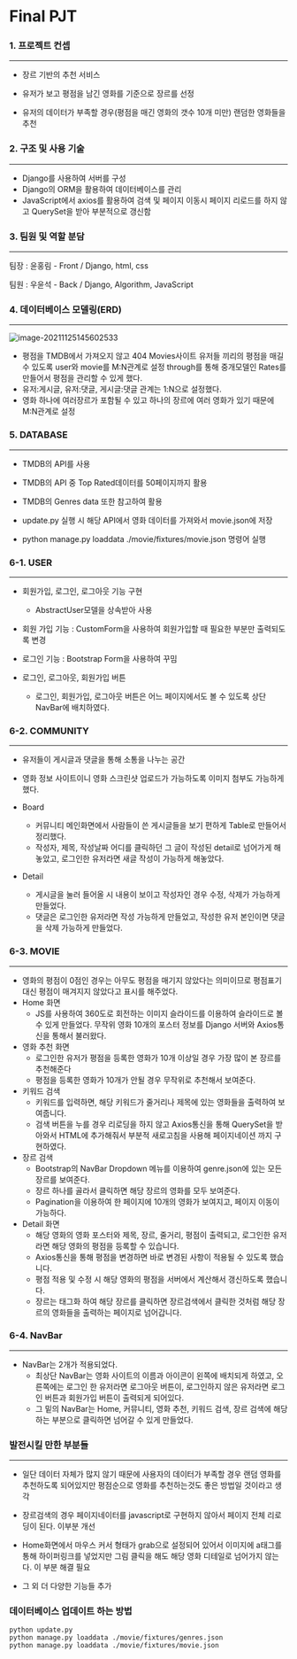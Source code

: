# Final PJT



### 1. 프로젝트 컨셉

------

* 장르 기반의 추천 서비스

* 유저가 보고 평점을 남긴 영화를 기준으로 장르를 선정

* 유저의 데이터가 부족할 경우(평점을 매긴 영화의 갯수 10개 미만) 랜덤한 영화들을 추천



### 2. 구조 및 사용 기술

------

- Django를 사용하여 서버를 구성
- Django의 ORM을 활용하여 데이터베이스를 관리
- JavaScript에서 axios를 활용하여 검색 및 페이지 이동시 페이지 리로드를 하지 않고 QuerySet을 받아 부분적으로 갱신함



### 3. 팀원 및 역할 분담

------

팀장 : 윤홍림 - Front / Django, html, css

팀원 : 우윤석 - Back / Django, Algorithm, JavaScript



### 4. 데이터베이스 모델링(ERD)

------

![image-20211125145602533](../../assets/images/README/image-20211125145602533.png)

* 평점을 TMDB에서 가져오지 않고 404 Movies사이트 유저들 끼리의 평점을 매길 수 있도록 user와 movie를 M:N관계로 설정 through를 통해 중개모델인 Rates를 만들어서 평점을 관리할 수 있게 했다.
* 유저:게시글, 유저:댓글, 게시글:댓글 관계는 1:N으로 설정했다.
* 영화 하나에 여러장르가 포함될 수 있고 하나의 장르에 여러 영화가 있기 때문에 M:N관계로 설정

### 5. DATABASE

------

- TMDB의 API를 사용

- TMDB의 API 중 Top Rated데이터를 50페이지까지 활용

- TMDB의 Genres data 또한 참고하여 활용
- update.py 실행 시 해당 API에서 영화 데이터를 가져와서 movie.json에 저장
- python manage.py loaddata ./movie/fixtures/movie.json 명령어 실행



### 6-1. USER

------

- 회원가입, 로그인, 로그아웃 기능 구현
  - AbstractUser모델을 상속받아 사용

- 회원 가입 기능 : CustomForm을 사용하여 회원가입할 때 필요한 부분만 출력되도록 변경
- 로그인 기능 : Bootstrap Form을 사용하여 꾸밈
- 로그인, 로그아웃, 회원가입 버튼
  - 로그인, 회원가입, 로그아웃 버튼은 어느 페이지에서도 볼 수 있도록 상단 NavBar에 배치하였다.



### 6-2. COMMUNITY

------

- 유저들이 게시글과 댓글을 통해 소통을 나누는 공간
- 영화 정보 사이트이니 영화 스크린샷 업로드가 가능하도록 이미지 첨부도 가능하게 했다.
- Board
  - 커뮤니티 메인화면에서 사람들이 쓴 게시글들을 보기 편하게 Table로 만들어서 정리했다.
  - 작성자, 제목, 작성날짜 어디를 클릭하던 그 글이 작성된 detail로 넘어가게 해놓았고, 로그인한 유저라면 새글 작성이 가능하게 해놓았다.

- Detail
  - 게시글을 눌러 들어올 시 내용이 보이고 작성자인 경우 수정, 삭제가 가능하게 만들었다.
  - 댓글은 로그인한 유저라면 작성 가능하게 만들었고, 작성한 유저 본인이면 댓글을 삭제 가능하게 만들었다.

### 6-3. MOVIE

------

- 영화의 평점이 0점인 경우는 아무도 평점을 매기지 않았다는 의미이므로 평점표기 대신 평점이 매겨지지 않았다고 표시를 해주었다.
- Home 화면
  - JS를 사용하여 360도로 회전하는 이미지 슬라이드를 이용하여 슬라이드로 볼 수 있게 만들었다. 무작위 영화 10개의 포스터 정보를 Django 서버와 Axios통신을 통해서 불러왔다.
- 영화 추천 화면
  - 로그인한 유저가 평점을 등록한 영화가 10개 이상일 경우 가장 많이 본 장르를 추천해준다
  - 평점을 등록한 영화가 10개가 안될 경우 무작위로 추천해서 보여준다.
- 키워드 검색
  - 키워드를 입력하면, 해당 키워드가 줄거리나 제목에 있는 영화들을 출력하여 보여줍니다.
  - 검색 버튼을 누를 경우 리로딩을 하지 않고 Axios통신을 통해 QuerySet을 받아와서 HTML에 추가해줘서 부분적 새로고침을 사용해 페이지네이션 까지 구현하였다.
- 장르 검색
  - Bootstrap의 NavBar Dropdown 메뉴를 이용하여 genre.json에 있는 모든 장르를 보여준다.
  - 장르 하나를 골라서 클릭하면 해당 장르의 영화를 모두 보여준다.
  - Pagination을 이용하여 한 페이지에 10개의 영화가 보여지고, 페이지 이동이 가능하다.
- Detail 화면
  - 해당 영화의 영화 포스터와 제목, 장르, 줄거리, 평점이 출력되고, 로그인한 유저라면 해당 영화의 평점을 등록할 수 있습니다. 
  - Axios통신을 통해 평점을 변경하면 바로 변경된 사항이 적용될 수 있도록 했습니다.
  - 평점 적용 및 수정 시 해당 영화의 평점을 서버에서 계산해서 갱신하도록 했습니다.
  - 장르는 태그화 하여 해당 장르를 클릭하면 장르검색에서 클릭한 것처럼 해당 장르의 영화들을 출력하는 페이지로 넘어갑니다.



### 6-4. NavBar

------

- NavBar는 2개가 적용되었다.
  - 최상단 NavBar는 영화 사이트의 이름과 아이콘이 왼쪽에 배치되게 하였고, 오른쪽에는 로그인 한 유저라면 로그아웃 버튼이, 로그인하지 않은 유저라면 로그인 버튼과 회원가입 버튼이 출력되게 되어있다.
  - 그 밑의 NavBar는 Home, 커뮤니티, 영화 추천, 키워드 검색, 장르 검색에 해당하는 부분으로 클릭하면 넘어갈 수 있게 만들었다.





### 발전시킬 만한 부분들

------

- 일단 데이터 자체가 많지 않기 때문에 사용자의 데이터가 부족할 경우 랜덤 영화를 추천하도록 되어있지만 평점순으로 영화를 추천하는것도 좋은 방법일 것이라고 생각

- 장르검색의 경우 페이지네이터를 javascript로 구현하지 않아서 페이지 전체 리로딩이 된다. 이부분 개선

- Home화면에서 마우스 커서 형태가 grab으로 설정되어 있어서 이미지에 a태그를 통해 하이퍼링크를 넣었지만 그림 클릭을 해도 해당 영화 디테일로 넘어가지 않는다. 이 부분 해결 필요

- 그 외 더 다양한 기능들 추가

  

### 데이터베이스 업데이트 하는 방법

```
python update.py
python manage.py loaddata ./movie/fixtures/genres.json
python manage.py loaddata ./movie/fixtures/movie.json 
```

